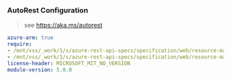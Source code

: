### AutoRest Configuration

> see https://aka.ms/autorest

``` yaml
azure-arm: true
require:
- /mnt/vss/_work/1/s/azure-rest-api-specs/specification/web/resource-manager/readme.md
- /mnt/vss/_work/1/s/azure-rest-api-specs/specification/web/resource-manager/readme.go.md
license-header: MICROSOFT_MIT_NO_VERSION
module-version: 5.0.0
```